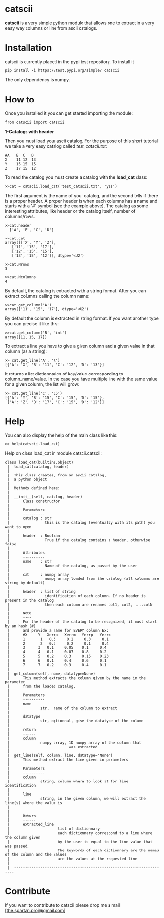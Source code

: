 # catscii

**catscii** is a very simple python module that allows one to extract in a very easy way columns or line from ascii catalogs. 


Installation
============

catscii is currently placed in the pypi test repository.
To install it 

    pip install -i https://test.pypi.org/simple/ catscii

The only dependency is numpy.

How to
======

Once you installed it you can get started importing the module:

    from catscii import catscii 


**1-Catalogs with header**

Then you must load your ascii catalog. For the purpose of this short tutorial we take a very easy catalog called *test_catscii.txt*: 

    #A	 B	C	D 
    X	 11	12	13 
    Y	 15	15	15 
    Z	 17	15	12


To read the catalog you must create a catalog with the **load_cat** class:

    >>cat = catscii.load_cat('test_catscii.txt', 'yes') 

The first argument is the name of your catalog, and the second tells if there is a proper header. A proper header is when each columns has a name and starts with a '#' symbol (see the example above). The catalog as some interesting attributes, like header or the catalog itself, number of columns/rows.

    >>cat.header
      ['A', 'B', 'C', 'D']

    >>cat.cat
    array([['X', 'Y', 'Z'],
       ['11', '15', '17'],
       ['12', '15', '15'],
       ['13', '15', '12']], dtype='<U2')

    >>cat.Nrows
    3

    >>cat.Ncolumns
    4


By default, the catalog is extracted with a string format. After you can extract columns calling the column name:

    >>cat.get_column('A') 
    array(['11', '15', '17'], dtype='<U2')

By default the column is extracted in string format. If you want another type you can precise it like this:

    >>cat.get_column('B', 'int')
    array([11, 15, 17])


To extract a line you have to give a given column and a given value in that column (as a string):

    >> cat.get_line('A', 'X')
    [{'A': 'X', 'B': '11', 'C': '12', 'D': '13'}]

It returns a list dictionnaries of key/value corresponding to column_name/value. In the case you have multiple line with the same value for a given column, the list will grow:

    >> cat.get_line('C', '15')
    [{'A': 'Y', 'B': '15', 'C': '15', 'D': '15'},
     {'A': 'Z', 'B': '17', 'C': '15', 'D': '12'}]  


Help
====

You can also display the help of the main class like this:

    >> help(catscii.load_cat)
	
Help on class load_cat in module catscii.catscii:

	class load_cat(builtins.object)
	 |  load_cat(catalog, header)
	 |  
	 |  This class creates, from an ascii catalog,
	 |  a python object
	 |  
	 |  Methods defined here:
	 |  
	 |  __init__(self, catalog, header)
	 |      Class constructor
	 |      
	 |      Parameters
	 |      ----------
	 |      catalog : str
	 |                this is the catalog (eventually with its path) you want to open
	 |      
	 |      header  : Boolean
	 |                True if the catalog contains a header, otherwise false
	 |      
	 |      Attributes
	 |      ----------
	 |      name    : str
	 |                Name of the catalog, as passed by the user
	 |      
	 |      cat     : numpy array
	 |                numpy array loaded from the catalog (all columns are string by default)
	 |      
	 |      header  : list of string
	 |                identification of each column. If no header is present in the catalog
	 |                then each column are renames col1, col2, ....colN
	 |      
	 |      Note
	 |      ----
	 |      For the header of the catalog to be recognized, it must start by an hash (#)
	 |      and provide a name for EVERY column Ex:
	 |      #X     Y   Xerrp   Xerrm   Yerrp   Yerrm
	 |      1       1   0.5     0.2     0.3     0.1
	 |      2       2   0.3     0.2     0.1     0.4
	 |      3      3   0.1     0.05    0.1     0.4
	 |      4      4   0.1     0.07    0.8     0.2
	 |      5      5   0.2     0.3     0.15    0.23
	 |      6      6   0.1     0.4     0.6     0.1
	 |      7      7   0.2     0.3     0.4     0.1
	 |  
	 |  get_column(self, name, datatype=None)
	 |      This method extracts the column given by the name in the parameter
	 |      from the loaded catalog.
	 |      
	 |      Parameters
	 |      ----------
	 |      name
	 |              str,  name of the column to extract
	 |      
	 |      datatype
	 |              str, optionnal, give the datatype of the column
	 |      
	 |      return
	 |      ------
	 |      column
	 |              numpy array, 1D numpy array of the column that 
	 |                           was extracted.
	 |  
	 |  get_line(self, column, line, datatype='None')
	 |      This method extract the line given in parameters
	 |      
	 |      Parameters
	 |      ----------
	 |      column
	 |              string, column where to look at for line identification
	 |      
	 |      line
	 |              string, in the given column, we will extract the line(s) where the value is
	 |      
	 |      
	 |      Return
	 |      ------
	 |      extracted_line
	 |                      list of dictionnary
	 |                      each dictionnary correspond to a line where the column given
	 |                      by the user is equal to the line value that was passed.
	 |                      The keywords of each dictionnary are the names of the column and the values
	 |                      are the values at the requested line
	 |  
	 |  ----------------------------------------------------------------------






Contribute
==========
If you want to contribute to catscii please drop me a mail [the.spartan.proj@gmail.com]



